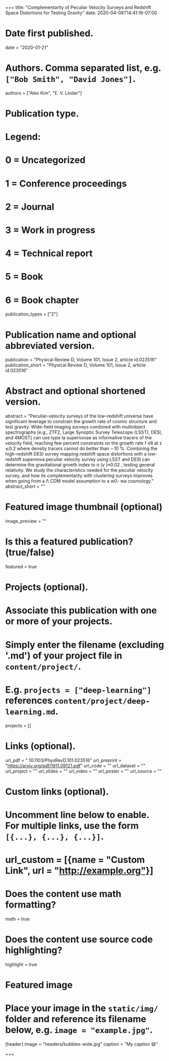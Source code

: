 +++
title: "Complementarity of Peculiar Velocity Surveys and Redshift Space Distortions for Testing Gravity"
date: 2020-04-08T14:41:16-07:00

# Date first published.
date = "2020-01-21"

# Authors. Comma separated list, e.g. `["Bob Smith", "David Jones"]`.
authors = ["Alex Kim", "E. V. Linder"]

# Publication type.
# Legend:
# 0 = Uncategorized
# 1 = Conference proceedings
# 2 = Journal
# 3 = Work in progress
# 4 = Technical report
# 5 = Book
# 6 = Book chapter
publication_types = ["2"]

# Publication name and optional abbreviated version.
publication = "Physical Review D, Volume 101, Issue 2, article id.023516"
publication_short = "Physical Review D, Volume 101, Issue 2, article id.023516"

# Abstract and optional shortened version.
abstract = "Peculiar-velocity surveys of the low-redshift universe have significant leverage to constrain the growth rate of cosmic structure and test gravity. Wide-field imaging surveys combined with multiobject spectrographs [e.g., ZTF2, Large Synoptic Survey Telescope (LSST), DESI, and 4MOST] can use type Ia supernovae as informative tracers of the velocity field, reaching few percent constraints on the growth rate f σ8 at z ≲0.2 where density tracers cannot do better than ∼10 %. Combining the high-redshift DESI survey mapping redshift space distortions with a low-redshift supernova peculiar velocity survey using LSST and DESI can determine the gravitational growth index to σ (γ )≈0.02 , testing general relativity. We study the characteristics needed for the peculiar velocity survey, and how its complementarity with clustering surveys improves when going from a Λ CDM model assumption to a w0- wa cosmology."
abstract_short = ""

# Featured image thumbnail (optional)
image_preview = ""

# Is this a featured publication? (true/false)
featured = true

# Projects (optional).
#   Associate this publication with one or more of your projects.
#   Simply enter the filename (excluding '.md') of your project file in `content/project/`.
#   E.g. `projects = ["deep-learning"]` references `content/project/deep-learning.md`.
projects = []

# Links (optional).
url_pdf = " 10.1103/PhysRevD.101.023516"
url_preprint = "https://arxiv.org/pdf/1911.09121.pdf"
url_code = ""
url_dataset = ""
url_project = ""
url_slides = ""
url_video = ""
url_poster = ""
url_source = ""

# Custom links (optional).
#   Uncomment line below to enable. For multiple links, use the form `[{...}, {...}, {...}]`.
# url_custom = [{name = "Custom Link", url = "http://example.org"}]

# Does the content use math formatting?
math = true

# Does the content use source code highlighting?
highlight = true

# Featured image
# Place your image in the `static/img/` folder and reference its filename below, e.g. `image = "example.jpg"`.
[header]
image = "headers/bubbles-wide.jpg"
caption = "My caption 😄"

+++